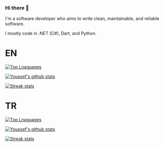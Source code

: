 
### Hi there 👋

I'm a software developer who aims to write clean, maintainable, and reliable software.

I mostly code in .NET (C#), Dart, and Python.

# EN

[![Top Lnaguages](https://github-readme-stats.vercel.app/api/top-langs/?username=shadow-lo&layout=compact&langs_count=6&theme=blue-green)](https://github.com/shadow-lo)

[![Youssef's github stats](https://github-readme-stats.vercel.app/api?username=shadow-lo&show_icons=true&title_color=fff&theme=blue-green)](https://github.com/shadow-lo)

[![Streak stats](https://github-readme-streak-stats.herokuapp.com/?user=shadow-lo&theme=green-nur)](https://github.com/shadow-lo)

# TR

[![Top Lnaguages](https://github-readme-stats.vercel.app/api/top-langs/?username=shadow-lo&layout=compact&langs_count=6&theme=blue-green&locale=tr)](https://github.com/shadow-lo)

[![Youssef's github stats](https://github-readme-stats.vercel.app/api?username=shadow-lo&show_icons=true&title_color=fff&theme=blue-green&locale=tr)](https://github.com/shadow-lo)

[![Streak stats](https://github-readme-streak-stats.herokuapp.com/?user=shadow-lo&theme=green-nur&locale=tr)](https://github.com/shadow-lo)
